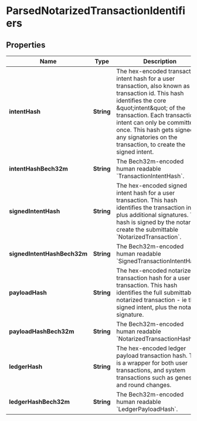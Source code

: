 

# ParsedNotarizedTransactionIdentifiers


## Properties

| Name | Type | Description | Notes |
|------------ | ------------- | ------------- | -------------|
|**intentHash** | **String** | The hex-encoded transaction intent hash for a user transaction, also known as the transaction id. This hash identifies the core \&quot;intent\&quot; of the transaction. Each transaction intent can only be committed once. This hash gets signed by any signatories on the transaction, to create the signed intent.  |  |
|**intentHashBech32m** | **String** | The Bech32m-encoded human readable &#x60;TransactionIntentHash&#x60;. |  |
|**signedIntentHash** | **String** | The hex-encoded signed intent hash for a user transaction. This hash identifies the transaction intent, plus additional signatures. This hash is signed by the notary, to create the submittable &#x60;NotarizedTransaction&#x60;.  |  |
|**signedIntentHashBech32m** | **String** | The Bech32m-encoded human readable &#x60;SignedTransactionIntentHash&#x60;. |  |
|**payloadHash** | **String** | The hex-encoded notarized transaction hash for a user transaction. This hash identifies the full submittable notarized transaction - ie the signed intent, plus the notary signature.  |  |
|**payloadHashBech32m** | **String** | The Bech32m-encoded human readable &#x60;NotarizedTransactionHash&#x60;. |  |
|**ledgerHash** | **String** | The hex-encoded ledger payload transaction hash. This is a wrapper for both user transactions, and system transactions such as genesis and round changes.  |  |
|**ledgerHashBech32m** | **String** | The Bech32m-encoded human readable &#x60;LedgerPayloadHash&#x60;. |  |



